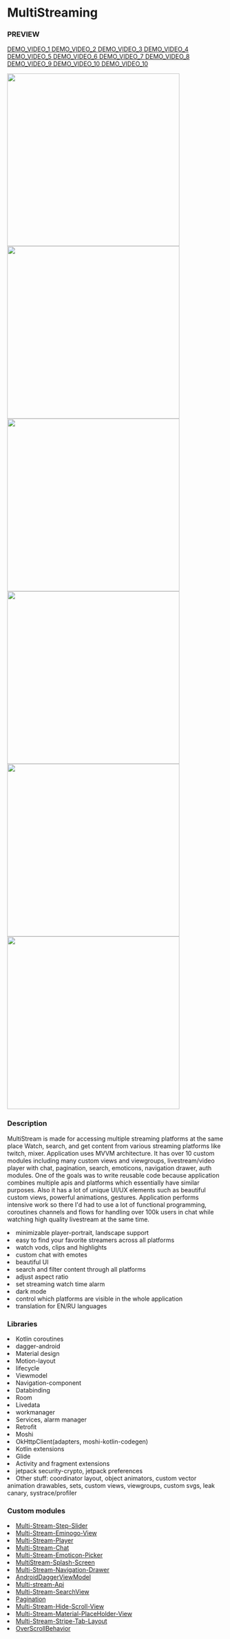 # MultiStreaming
<h3>PREVIEW</h3>
<p float="left">
<a href="http://danielktx.com/images/multistream/video/display/row_1_1.mp4" type="video/mp4">DEMO_VIDEO_1   </a>
<a href="http://danielktx.com/images/multistream/video/display/row_1_24.mp4" type="video/mp4">DEMO_VIDEO_2  </a>
   <a href="http://danielktx.com/images/multistream/video/display/row_1_24.mp4" type="video/mp4">DEMO_VIDEO_3  </a>
   <a href="http://danielktx.com/images/multistream/video/display/row_1_7.mp4" type="video/mp4">DEMO_VIDEO_4   </a>
   <a href="http://danielktx.com/images/multistream/video/display/row_1_9.mp4" type="video/mp4">DEMO_VIDEO_5   </a>
   <a href="http://danielktx.com/images/multistream/video/display/row_1_10.mp4" type="video/mp4">DEMO_VIDEO_6  </a>
   <a href="http://danielktx.com/images/multistream/video/display/row_1_16.mp4" type="video/mp4">DEMO_VIDEO_7  </a>
   <a href="http://danielktx.com/images/multistream/video/display/row_1_18.mp4" type="video/mp4">DEMO_VIDEO_8  </a>
   <a href="http://danielktx.com/images/multistream/video/display/row_1_20.mp4" type="video/mp4">DEMO_VIDEO_9  </a>
   <a href="http://danielktx.com/images/multistream/video/display/row_1_5.mp4" type="video/mp4">DEMO_VIDEO_10  </a>
   <a href="http://danielktx.com/images/multistream/video/display/row_1_25.mp4" type="video/mp4">DEMO_VIDEO_10 </a>
</p>

<p float="left">
   <img width="400" src="http://danielktx.com/images/multistream/row-1-col-1.jpg" />
  <img width="400" src="http://danielktx.com/images/multistream/row-1-col-2.jpg" />
    <img width="400" src="http://danielktx.com/images/multistream/row-1-col-3.jpg" />
    <img width="400" src="http://danielktx.com/images/multistream/row-1-col-4.jpg" />
  <img width="400" src="http://danielktx.com/images/multistream/row-1-col-5.jpg" />
  <img width="400" src="http://danielktx.com/images/multistream/row-1-col-7.jpg" />
  </p>

<h3>Description</h3>
<p>MultiStream is made for accessing multiple streaming platforms at the same place
Watch, search, and get content from various streaming platforms like twitch, mixer. Application uses MVVM architecture. It has over 10 custom modules including many custom views and viewgroups, livestream/video player with chat, pagination, search, emoticons, navigation drawer, auth modules. One of the goals was to write reusable code because application combines multiple apis and platforms which essentially have similar purposes. Also it has a lot of unique UI/UX elements such as beautiful custom views, powerful animations, gestures. Application performs intensive work so there I'd had to use a lot of functional programming, coroutines channels and flows for handling over 100k users in chat while watching high quality livestream at the same time. </p>

<li>minimizable player-portrait, landscape support</li>
<li>easy to find your favorite streamers across all platforms</li>
<li>watch vods, clips and highlights</li>
<li>custom chat with emotes</li>
<li>beautiful UI</li>
<li>search and filter content through all platforms</li>
<li>adjust aspect ratio</li>
<li>set streaming watch time alarm</li>
<li>dark mode</li>
<li>control which platforms are visible in the whole application</li>
<li>translation for EN/RU languages</li>
<h3> Libraries </h3>
<p>
  <li>Kotlin coroutines</li> 
  <li>dagger-android</li>
  <li>Material design</li>
  <li>Motion-layout</li>
   <li>lifecycle</li>
  <li>Viewmodel</li>
  <li>Navigation-component</li> 
  <li>Databinding</li> 
  <li>Room</li> 
  <li>Livedata</li> 
   <li>workmanager</li>
  <li>Services, alarm manager</li> 
  <li>Retrofit</li>
  <li>Moshi</li>
  <li>OkHttpClient(adapters, moshi-kotlin-codegen)</li> 
  <li>Kotlin extensions</li> 
  <li>Glide</li>
  <li>Activity and fragment extensions</li> 
   <li>jetpack security-crypto, jetpack preferences</li>
  <li>Other stuff: coordinator layout, object animators, custom vector animation drawables, sets, custom views, viewgroups, custom svgs, leak canary, systrace/profiler</li>
</p>

<h3>Custom modules</h3>
<li><a href="https://github.com/Is0git/Multi-Stream-Step-Slider" target="_blank">Multi-Stream-Step-Slider</a></li>
                                            <li><a href="https://github.com/Is0git/Multi-Stream-Eminogo-View" target="_blank">Multi-Stream-Eminogo-View</a></li>
                                            <li><a href="https://github.com/Is0git/Multi-Stream-Player" target="_blank">Multi-Stream-Player</a></li>
                                            <li><a href="https://github.com/Is0git/Multi-Stream-Chat" target="_blank">Multi-Stream-Chat</a></li>
                                            <li><a href="https://github.com/Is0git/Multi-Stream-Emoticon-Picker" target="_blank">Multi-Stream-Emoticon-Picker</a></li>
                                            <li><a href="https://github.com/Is0git/MultiStream-Splash-Screen" target="_blank">MultiStream-Splash-Screen</a></li>
                                            <li><a href="https://github.com/Is0git/Multi-Stream-Navigation-Drawer" target="_blank">Multi-Stream-Navigation-Drawer</a></li>
                                            <li><a href="https://github.com/Is0git/AndroidDaggerViewModel" target="_blank">AndroidDaggerViewModel</a></li>
                                            <li><a href="https://github.com/Is0git/Multi-stream-Api" target="_blank">Multi-stream-Api</a></li>
                                            <li><a href="https://github.com/Is0git/Multi-Stream-SearchView" target="_blank">Multi-Stream-SearchView</a></li>
                                            <li><a href="https://github.com/Is0git/Pagination" target="_blank">Pagination</a></li>
                                            <li><a href="https://github.com/Is0git/Multi-Stream-Hide-Scroll-View" target="_blank">Multi-Stream-Hide-Scroll-View</a></li>
                                            <li><a href="https://github.com/Is0git/Multi-Stream-Material-PlaceHolder-View" target="_blank">Multi-Stream-Material-PlaceHolder-View</a></li>
                                            <li><a href="https://github.com/Is0git/Multi-Stream-Stripe-Tab-Layout" target="_blank">Multi-Stream-Stripe-Tab-Layout</a></li>
                                            <li><a href="https://github.com/Is0git/OverScrollBehavior" target="_blank">OverScrollBehavior</a></li>
